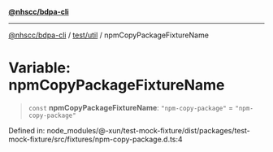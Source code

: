 [**@nhscc/bdpa-cli**](../../../README.md)

***

[@nhscc/bdpa-cli](../../../README.md) / [test/util](../README.md) / npmCopyPackageFixtureName

# Variable: npmCopyPackageFixtureName

> `const` **npmCopyPackageFixtureName**: `"npm-copy-package"` = `"npm-copy-package"`

Defined in: node\_modules/@-xun/test-mock-fixture/dist/packages/test-mock-fixture/src/fixtures/npm-copy-package.d.ts:4
